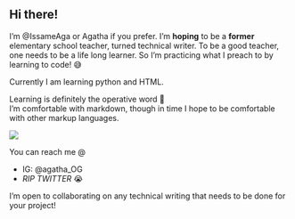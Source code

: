 ## Hi there! 

I’m @IssameAga or Agatha if you prefer. I’m **hoping** to be a **former** elementary school teacher, turned technical writer. 
To be a good teacher, one needs to be a life long learner. So I’m practicing what I preach to by learning to code! 😅

Currently I am learning python and HTML.

 Learning is definitely the operative word 😬  
I’m comfortable with markdown, though in time I hope to be comfortable with other markup languages.

![](https://github.com/IssameAga/IssameAga/commit/5a4b029b938001c2c2a12099f21bc9b16db78fed)

You can reach me @ 
- IG: @agatha_OG
- *RIP TWITTER* 😭

I’m open to collaborating on any technical writing that needs to be done for your project! 

<!---
IssameAga/IssameAga is a ✨ special ✨ repository because its `README.md` (this file) appears on your GitHub profile.
You can click the Preview link to take a look at your changes.
--->

